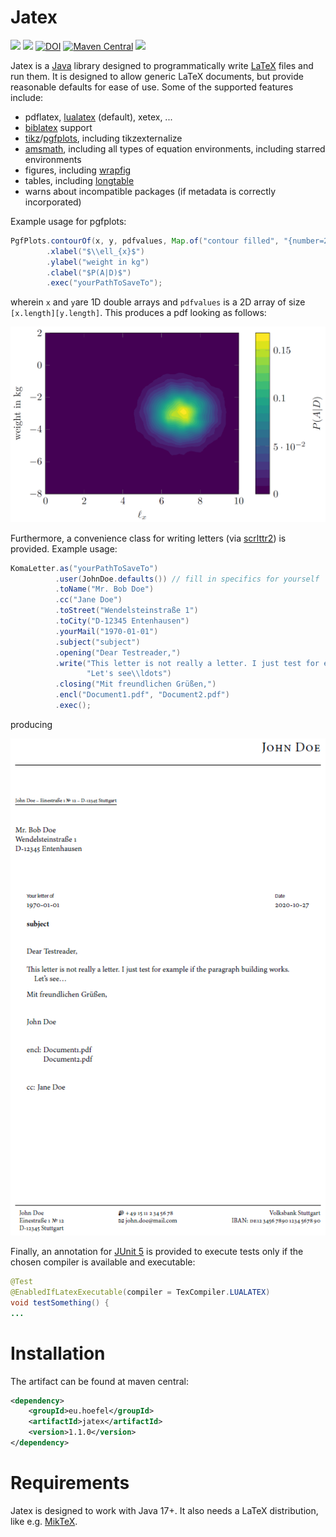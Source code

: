 # Jatex

[![](https://img.shields.io/github/issues/uhoefel/jatex?style=flat-square)](https://github.com/uhoefel/jatex/issues)
[![](https://img.shields.io/github/stars/uhoefel/jatex?style=flat-square)](https://github.com/uhoefel/jatex/stargazers)
[![DOI](https://zenodo.org/badge/308012469.svg)](https://zenodo.org/badge/latestdoi/308012469)
[![Maven Central](https://img.shields.io/maven-central/v/eu.hoefel/jatex.svg?label=Maven%20Central)](https://search.maven.org/search?q=g:%22eu.hoefel%22%20AND%20a:%22jatex%22)
[![](https://img.shields.io/github/license/uhoefel/jatex?style=flat-square)](https://choosealicense.com/licenses/mit/)

Jatex is a [Java](https://openjdk.java.net/) library designed to programmatically write [LaTeX](https://www.latex-project.org/) files and run them.
It is designed to allow generic LaTeX documents, but provide reasonable defaults for ease of use.
Some of the supported features include:
- pdflatex, [lualatex](http://www.luatex.org/) (default), xetex, ...
- [biblatex](https://ctan.org/pkg/biblatex) support
- [tikz](https://www.ctan.org/pkg/pgf)/[pgfplots](https://www.ctan.org/pkg/pgfplots), including tikzexternalize
- [amsmath](https://www.ctan.org/pkg/amsmath), including all types of equation environments, including starred environments
- figures, including [wrapfig](https://www.ctan.org/pkg/wrapfig)
- tables, including [longtable](https://www.ctan.org/pkg/longtable)
- warns about incompatible packages (if metadata is correctly incorporated)

Example usage for pgfplots:
```java
PgfPlots.contourOf(x, y, pdfvalues, Map.of("contour filled", "{number=20}"))
        .xlabel("$\\ell_{x}$")
        .ylabel("weight in kg")
        .clabel("$P(A|D)$")
        .exec("yourPathToSaveTo");
```
wherein `x` and `y`are 1D double arrays and `pdfvalues` is a 2D array of size `[x.length][y.length]`. This produces a pdf looking as follows:

![example pgfplot](img/pgfplots.png)

Furthermore, a convenience class for writing letters (via [scrlttr2](https://www.ctan.org/pkg/scrlttr2)) is provided. Example usage:
```java
KomaLetter.as("yourPathToSaveTo")
          .user(JohnDoe.defaults()) // fill in specifics for yourself
          .toName("Mr. Bob Doe")
          .cc("Jane Doe")
          .toStreet("Wendelsteinstraße 1")
          .toCity("D-12345 Entenhausen")
          .yourMail("1970-01-01")
          .subject("subject")
          .opening("Dear Testreader,")
          .write("This letter is not really a letter. I just test for example if the paragraph building works.",
                 "Let's see\\ldots")
          .closing("Mit freundlichen Grüßen,")
          .encl("Document1.pdf", "Document2.pdf")
          .exec();
```
producing

![example KOMA letter](img/letter.png)

Finally, an annotation for [JUnit 5](https://junit.org/junit5/) is provided to execute tests only if the chosen compiler is available and executable:
```java
@Test
@EnabledIfLatexExecutable(compiler = TexCompiler.LUALATEX)
void testSomething() {
...
```

Installation
============

The artifact can be found at maven central:
```xml
<dependency>
    <groupId>eu.hoefel</groupId>
    <artifactId>jatex</artifactId>
    <version>1.1.0</version>
</dependency>
```

Requirements
============
Jatex is designed to work with Java 17+. It also needs a LaTeX distribution, like e.g. [MikTeX](https://miktex.org/).